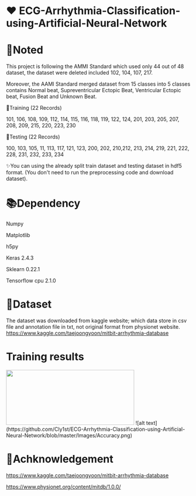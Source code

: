 # ❤️ ECG-Arrhythmia-Classification-using-Artificial-Neural-Network

# 📝Noted

This project is following the AMMI Standard which used only 44 out of 48 dataset, the dataset were deleted included 102, 104, 107, 217.

Moreover, the AAMI Standard merged dataset from 15 classes into 5 classes contains Normal beat, Supreventricular Ectopic Beat, Ventricular Ectopic beat, Fusion Beat and Unknown Beat.

📘Training (22 Records)

101, 106, 108, 109, 112, 114, 115, 116, 118, 119, 122, 124, 201, 203, 205, 207, 208, 209, 215, 220, 223, 230

📘Testing (22 Records) 

100, 103, 105, 11, 113, 117, 121, 123, 200, 202, 210,212, 213, 214, 219, 221, 222, 228, 231, 232, 233, 234

✨You can using the already split train dataset and testing dataset in hdf5 format. (You don't need to run the preprocessing code and download dataset).

# 📚Dependency

Numpy

Matplotlib

h5py

Keras 2.4.3

Sklearn 0.22.1 

Tensorflow cpu 2.1.0

# 💾Dataset
The dataset was downloaded from kaggle website; which data store in csv file and annotation file in txt, not original format from physionet website.
https://www.kaggle.com/taejoongyoon/mitbit-arrhythmia-database

# Training results
<img src="blob/master/Images/Accuracy.png" width=350 height= 150>
![alt text](https://github.com/Cly1st/ECG-Arrhythmia-Classification-using-Artificial-Neural-Network/blob/master/Images/Accuracy.png)

# 💌Achknowledgement

https://www.kaggle.com/taejoongyoon/mitbit-arrhythmia-database 

https://www.physionet.org/content/mitdb/1.0.0/
